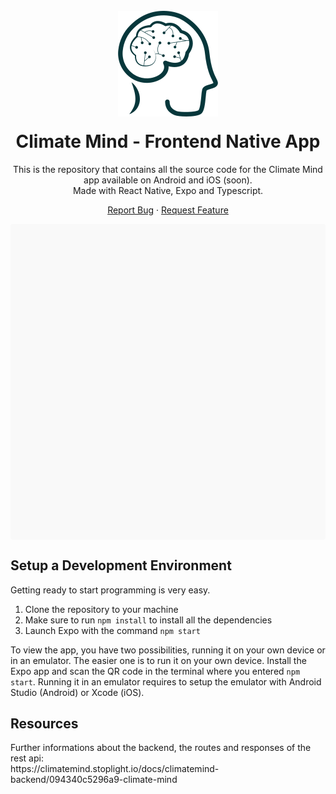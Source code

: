 <!-- HEADER -->
<br />
<div align="center">
  <img src="./assets/cm-logo.png" alt="Logo">

  <h1 align="center" style="margin-top: 20px;">Climate Mind - Frontend Native App</h1>
  
  This is the repository that contains all the source code for the Climate Mind app available on Android and iOS (soon).
  <br />
  Made with React Native, Expo and Typescript.
  
  <a href="https://github.com/ClimateMind/climatemind-frontend/issues">Report Bug</a>
  ·
  <a href="https://github.com/ClimateMind/climatemind-frontend/issues">Request Feature</a>
</div>

<div data-snack-id="@svenstar74/d1df9c" data-snack-platform="web" data-snack-preview="true" data-snack-theme="light" style="overflow:hidden;background:#F9F9F9;border:1px solid var(--color-border);border-radius:4px;height:505px;width:100%"></div>

<h2>Setup a Development Environment</h2>
Getting ready to start programming is very easy.

1. Clone the repository to your machine
2. Make sure to run `npm install` to install all the dependencies
3. Launch Expo with the command `npm start`

To view the app, you have two possibilities, running it on your own device or in an emulator.
The easier one is to run it on your own device. Install the Expo app and scan the QR code in the terminal where you entered `npm start`.
Running it in an emulator requires to setup the emulator with Android Studio (Android) or Xcode (iOS).

<h2>Resources</h2>
Further informations about the backend, the routes and responses of the rest api: <br />
https://climatemind.stoplight.io/docs/climatemind-backend/094340c5296a9-climate-mind
